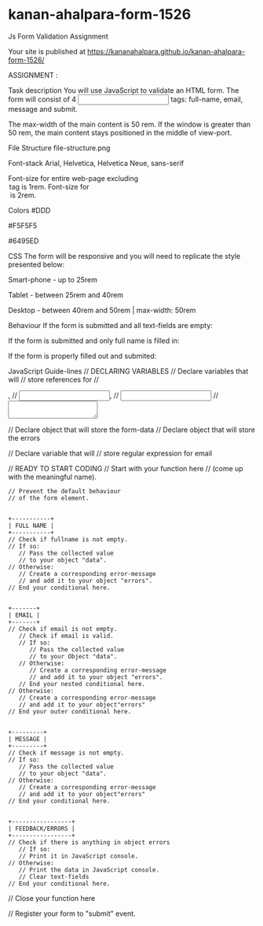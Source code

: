 # kanan-ahalpara-form-1526
Js Form Validation Assignment


Your site is published at https://kananahalpara.github.io/kanan-ahalpara-form-1526/


ASSIGNMENT : 

Task description
You will use JavaScript to validate an HTML form. The form will consist of 4 <input> tags: full-name, email, message and submit.

The max-width of the main content is 50 rem. If the window is greater than 50 rem, the main content stays positioned in the middle of view-port.

 

File Structure
file-structure.png

 

Font-stack
Arial, Helvetica, Helvetica Neue, sans-serif

Font-size for entire web-page excluding <legend> tag is 1rem. Font-size for <legend> is 2rem.

 

Colors
#DDD

#F5F5F5

#6495ED

 

CSS
The form will be responsive and you will need to replicate the style presented below:

Smart-phone - up to 25rem



Tablet - between 25rem and 40rem



Desktop - between 40rem and 50rem | max-width: 50rem



 

Behaviour
If the form is submitted and all text-fields are empty:



If the form is submitted and only full name is filled in:



 

If the form is properly filled out and submited:



 

JavaScript Guide-lines
// DECLARING VARIABLES 
// Declare variables that will
// store references for 
// <form>,
// <input type="text" id="fullname">,
// <input type="text" id="email">
// <textarea id="message"></textarea>

// Declare object that will store the form-data
// Declare object that will store the errors

// Declare variable that will 
// store regular expression for email

// READY TO START CODING
// Start with your function here
// (come up with the meaningful name).
        
    // Prevent the default behaviour 
    // of the form element.


    +-----------+    
    | FULL NAME |
    +-----------+
    // Check if fullname is not empty.
    // If so:
       // Pass the collected value
       // to your object "data".
    // Otherwise:
       // Create a corresponding error-message
       // and add it to your object "errors".
    // End your conditional here.


    +-------+    
    | EMAIL | 
    +-------+
    // Check if email is not empty.
       // Check if email is valid.
       // If so:
          // Pass the collected value
          // to your Object "data".
       // Otherwise:
          // Create a corresponding error-message
          // and add it to your object "errors".
       // End your nested conditional here.
    // Otherwise:
       // Create a corresponding error-message
       // and add it to your object"errors"
    // End your outer conditional here.


    +---------+    
    | MESSAGE | 
    +---------+
    // Check if message is not empty.
    // If so:
       // Pass the collected value
       // to your object "data".
    // Otherwise:
       // Create a corresponding error-message
       // and add it to your object"errors"
    // End your conditional here.


    +-----------------+
    | FEEDBACK/ERRORS |
    +-----------------+
    // Check if there is anything in object errors
       // If so: 
       // Print it in JavaScript console.
    // Otherwise:
       // Print the data in JavaScript console.
       // Clear text-fields
    // End your conditional here.

// Close your function here
    
// Register your form to "submit" event.
